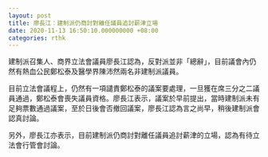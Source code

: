 ```yaml
---
layout: post
title: 廖長江：建制派仍商討對離任議員追討薪津立場
date: 2020-11-13 16:50:10.000000000 +08:00
categories: rthk
---
```


建制派召集人、商界立法會議員廖長江認為，反對派並非「總辭」，目前議會內仍然有熱血公民鄭松泰及醫學界陳沛然兩名非建制派議員。

目前立法會議程上，仍然有一項譴責鄭松泰的議案要處理，一旦獲在席三分之二議員通過，鄭松泰會喪失議員資格。廖長江表示，議案於早前提出，當時建制派未有足夠票數通過議案，至於日後會否撤回議案，廖長江認為言之尚早，稍後建制派會認真討論。

另外，廖長江亦表示，目前建制派仍商討對離任議員追討薪津的立場，認為有待立法會行管會討論。
